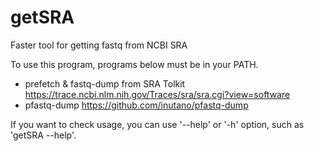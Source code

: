 # getSRA
Faster tool for getting fastq from NCBI SRA

To use this program, programs below must be in your PATH.
- prefetch & fastq-dump from SRA Tolkit <https://trace.ncbi.nlm.nih.gov/Traces/sra/sra.cgi?view=software>
- pfastq-dump <https://github.com/inutano/pfastq-dump>

If you want to check usage, you can use '--help' or '-h' option, such as 'getSRA --help'.
